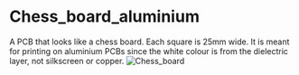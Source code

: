 # Chess_board_aluminium
A PCB that looks like a chess board. Each square is 25mm wide. It is meant for printing on aluminium PCBs since the white colour is from the dielectric layer, not silkscreen or copper.
![Chess_board](https://user-images.githubusercontent.com/47427510/146690900-2b917c58-66fc-4df6-9e99-61e12f2305c4.png)

